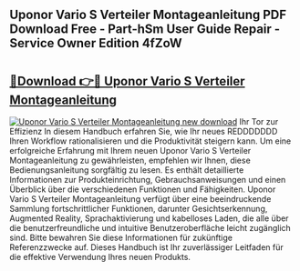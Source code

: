 ## Uponor Vario S Verteiler Montageanleitung PDF Download Free - Part-hSm User Guide Repair - Service Owner Edition 4fZoW

# <h2><a href="http://df747wc.blite.top/?on=Uponor+Vario+S+Verteiler+Montageanleitung">🔗Download 👉🔴 Uponor Vario S Verteiler Montageanleitung</a></h2>

[![Uponor Vario S Verteiler Montageanleitung new download](https://i.imgur.com/lujVjoI.png)](http://df747wc.blite.top/?on=Uponor+Vario+S+Verteiler+Montageanleitung)
Ihr Tor zur Effizienz In diesem Handbuch erfahren Sie, wie Ihr neues REDDDDDDD Ihren Workflow rationalisieren und die Produktivität steigern kann. Um eine erfolgreiche Erfahrung mit Ihrem neuen Uponor Vario S Verteiler Montageanleitung zu gewährleisten, empfehlen wir Ihnen, diese Bedienungsanleitung sorgfältig zu lesen. Es enthält detaillierte Informationen zur Produkteinrichtung, Gebrauchsanweisungen und einen Überblick über die verschiedenen Funktionen und Fähigkeiten. Uponor Vario S Verteiler Montageanleitung verfügt über eine beeindruckende Sammlung fortschrittlicher Funktionen, darunter Gesichtserkennung, Augmented Reality, Sprachaktivierung und kabelloses Laden, die alle über die benutzerfreundliche und intuitive Benutzeroberfläche leicht zugänglich sind. Bitte bewahren Sie diese Informationen für zukünftige Referenzzwecke auf. Dieses Handbuch ist Ihr zuverlässiger Leitfaden für die effektive Verwendung Ihres neuen Produkts.
